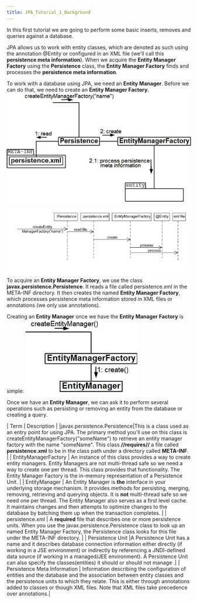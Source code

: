 ```yaml
---
title: JPA_Tutorial_1_Background
---
```

In this first tutorial we are going to perform some basic inserts, removes and queries against a database. 

JPA allows us to work with entity classes, which are denoted as such using the annotation @Entity or configured in an XML file (we'll call this **persistence meta information**). When we acquire the **Entity Manager Factory** using the **Persistence** class, the **Entity Manager Factory** finds and processes the **persistence meta information**.

To work with a database using JPA, we need an **Entity Manager**. Before we can do that, we need to create an **Entity Manager Factory.** 
![](images/EntityManagerFactory.jpeg)

![](images/PersistenceSequence.jpg)

To acquire an **Entity Manager Factory**, we use the class **javax.persistence.Persistence**. It reads a file called persistence.xml in the META-INF directory. It then creates the named **Entity Manager Factory**, which processes persistence meta information stored in XML files or annotations (we only use annotations).

Creating an **Entity Manager** once we have the **Entity Manager Factory** is simple:
![](images/CreateEntityManager.jpeg)

Once we have an **Entity Manager**, we can ask it to perform several operations such as persisting or removing an entity from the database or creating a query.

| Term | Description |
|javax.persistence.Persistence|This is a class used as an entry point for using JPA. The primary method you'll use on this class is createEntityManagerFactory("someName") to retrieve an entity manager factory with the name "someName". This class **//requires//** a file called **persistence.xml** to be in the class path under a directory called **META-INF**. |
| EntityManagerFactory | An instance of this class provides a way to create entity managers. Entity Managers are not multi-thread safe so we need a way to create one per thread. This class provides that functionality. The Entity Manager Factory is the in-memory representation of a Persistence Unit. |
| EntityManager | An Entity Manager is **the** interface in your underlying storage mechanism. It provides methods for persisting, merging, removing, retrieving and querying objects. It is **not** multi-thread safe so we need one per thread. The Entity Manager also serves as a first level cache. It maintains changes and then attempts to optimize changes to the database by batching them up when the transaction completes. |
| persistence.xml | A **required** file that describes one or more persistence units. When you use the javax.persistence.Persistence class to look up an named Entity Manager Factory, the Persistence class looks for this file under the META-INF directory. |
| Persistence Unit |A Persistence Unit has a name and it describes database connection information either directly (if working in a JSE environment) or indirectly by referencing a JNDI-defined data source (if working in a managed/JEE environment). A Persistence Unit can also specify the classes(entities) it should or should not manage .|
| Persistence Meta Information | Information describing the configuration of entities and the database and the association between entity classes and the persistence units to which they relate. This is either through annotations added to classes or though XML files. Note that XML files take precedence over annotations.|
